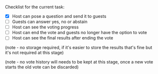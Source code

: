 Checklist for the current task:

- [x] Host can pose a question and send it to guests
- [ ] Guests can answer yes, no or abstain
- [ ] Host can see the voting progress
- [ ] Host can end the vote and guests no longer have the option to vote
- [ ] Host can see the final results after ending the vote

(note - no storage required, if it's easier to store the results that's fine but
it's not required at this stage)

(note - no vote history will needs to be kept at this stage, once a new vote
starts the old vote can be discarded)
